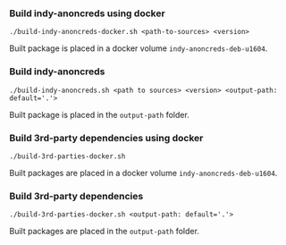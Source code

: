 ### Build indy-anoncreds using docker

```
./build-indy-anoncreds-docker.sh <path-to-sources> <version>
```
Built package is placed in a docker volume `indy-anoncreds-deb-u1604`. 

### Build indy-anoncreds

```
./build-indy-anoncreds.sh <path to sources> <version> <output-path: default='.'>
```

Built package is placed in the `output-path` folder.

### Build 3rd-party dependencies using docker

```
./build-3rd-parties-docker.sh
```

Built packages are placed in a docker volume `indy-anoncreds-deb-u1604`.

### Build 3rd-party dependencies

```
./build-3rd-parties-docker.sh <output-path: default='.'>
```

Built packages are placed in the `output-path` folder.
